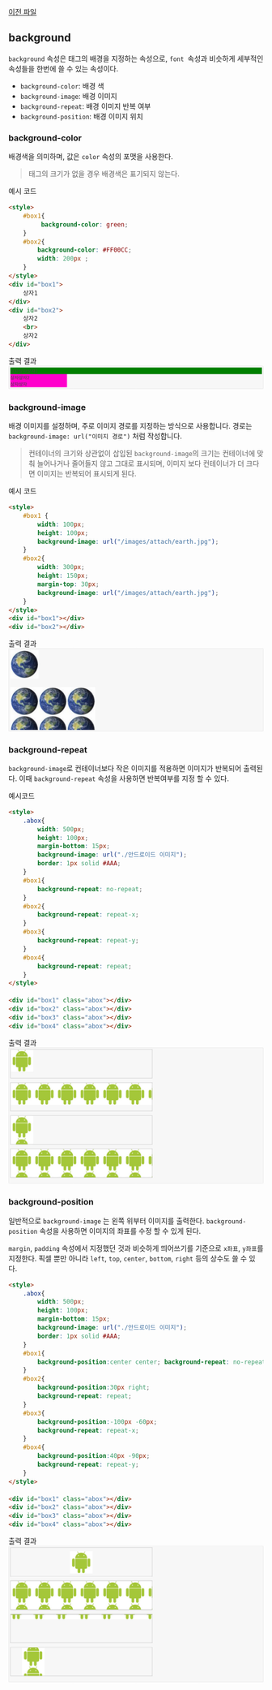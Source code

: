 <a href="./attribute1.md">이전 파일</a>

## background

`background` 속성은 태그의 배경을 지정하는 속성으로, `font `속성과 비슷하게 세부적인 속성들을 한번에 쓸 수 있는 속성이다.

- `background-color`: 배경 색
- `background-image`: 배경 이미지
- `background-repeat`: 배경 이미지 반복 여부
- `background-position`: 배경 이미지 위치

### background-color
배경색을 의미하며, 값은 `color` 속성의 포맷을 사용한다.
>태그의 크기가 없을 경우 배경색은 표기되지 않는다.

예시 코드
``` html
<style>
	#box1{
         background-color: green; 
    }
	#box2{ 
        background-color: #FF00CC; 
        width: 200px ;
    }
</style>
<div id="box1">
    상자1
</div>
<div id="box2">
    상자2
    <br>
    상자2
</div>
```

출력 결과
<img src="../../img/background_color.png">

### background-image
배경 이미지를 설정하며, 주로 이미지 경로를 지정하는 방식으로 사용합니다.
경로는 `background-image: url("이미지 경로")` 처럼 작성합니다.

>컨테이너의 크기와 상관없이 삽입된 `background-image`의 크기는 컨테이너에 맞춰 늘어나거나 줄어들지 않고 그대로 표시되며, 이미지 보다 컨테이너가 더 크다면 이미지는 반복되어 표시되게 된다.

예시 코드
```html
<style>
	#box1 {
		width: 100px;
		height: 100px;
		background-image: url("/images/attach/earth.jpg");
	}
	#box2{
		width: 300px;
		height: 150px;
		margin-top: 30px;
		background-image: url("/images/attach/earth.jpg");
	}
</style>
<div id="box1"></div>
<div id="box2"></div>
```

출력 결과
<img src="../../img/background_img.png">

### background-repeat
`background-image`로 컨테이너보다 작은 이미지를 적용하면 이미지가 반복되어 출력된다. 이때 `background-repeat` 속성을 사용하면 반복여부를 지정 할 수 있다.

예시코드
```html
<style>
	.abox{
		width: 500px;
		height: 100px;
		margin-bottom: 15px;
		background-image: url("./안드로이드 이미지");
		border: 1px solid #AAA;
	}
	#box1{ 
        background-repeat: no-repeat;
    }
	#box2{ 
        background-repeat: repeat-x; 
    }
	#box3{ 
        background-repeat: repeat-y; 
    }
	#box4{ 
        background-repeat: repeat; 
    }
</style>

<div id="box1" class="abox"></div>
<div id="box2" class="abox"></div>
<div id="box3" class="abox"></div>
<div id="box4" class="abox"></div>
```

출력 결과
<img src="../../img/background_repeat.png">

### background-position
일반적으로 `background-image` 는 왼쪽 위부터 이미지를 출력한다. `background-position` 속성을 사용하면 이미지의 좌표를 수정 할 수 있게 된다.

`margin`, `padding` 속성에서 지정했던 것과 비슷하게 띄어쓰기를 기준으로 `x좌표`, `y좌표`를 지정한다. 픽셀 뿐만 아니라 `left`, `top`, `center`, `bottom`, `right` 등의 상수도 쓸 수 있다.

```html
<style>
	.abox{
		width: 500px;
		height: 100px;
		margin-bottom: 15px;
		background-image: url("./안드로이드 이미지");
		border: 1px solid #AAA;
	}
	#box1{ 
        background-position:center center; background-repeat: no-repeat;
    }
	#box2{ 
        background-position:30px right; 
        background-repeat: repeat; 
    }
	#box3{ 
        background-position:-100px -60px; 
        background-repeat: repeat-x;
    }
	#box4{ 
        background-position:40px -90px; 
        background-repeat: repeat-y; 
    }
</style>

<div id="box1" class="abox"></div>
<div id="box2" class="abox"></div>
<div id="box3" class="abox"></div>
<div id="box4" class="abox"></div>
```

출력 결과
<img src="../../img/background_position.png">


